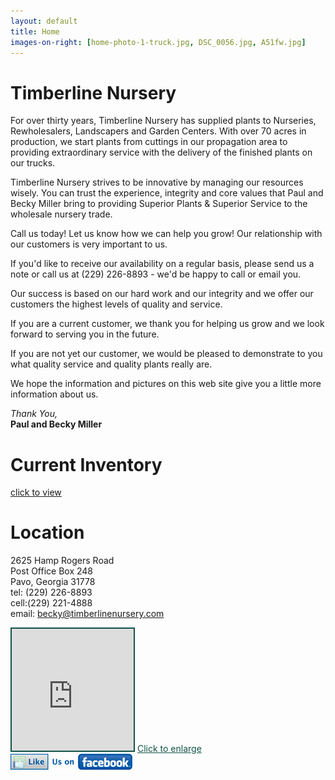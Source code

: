 ```yaml
---
layout: default
title: Home
images-on-right: [home-photo-1-truck.jpg, DSC_0056.jpg, A51fw.jpg]
---
```


# Timberline Nursery

For over thirty years, Timberline Nursery has supplied plants to Nurseries, Rewholesalers, Landscapers and Garden Centers.
With over 70 acres in production, we start plants from cuttings in our propagation area to providing extraordinary service with the delivery of the finished plants on our trucks.

Timberline Nursery strives to be innovative by managing our resources wisely. You can trust the experience, integrity and core values that Paul and Becky Miller bring to providing Superior Plants & Superior Service to the wholesale nursery trade.

Call us today! Let us know how we can help you grow! Our relationship with our customers is very important to us.

If you'd like to receive our availability on a regular basis, please send us a note or call us at (229) 226-8893 - we'd be happy to call or email you.

Our success is based on our hard work and our integrity and we offer our customers the highest levels of quality and service.

If you are a current customer, we thank you for helping us grow and we look forward to serving you in the future.

If you are not yet our customer, we would be pleased to demonstrate to you what quality service and quality plants really are.

We hope the information and pictures on this web site give you a little more information about us.

*Thank You,*  
**Paul and Becky Miller**

# Current Inventory
[click to view](plants)

# Location
2625 Hamp Rogers Road  
Post Office Box 248  
Pavo, Georgia 31778  
tel: (229) 226-8893  
cell:(229) 221-4888  
email: becky@timberlinenursery.com

<iframe width="195" height="195" style="border-width:2px; border-style:solid; border-color:#115346;" scrolling="no" marginheight="0" marginwidth="0" src="https://maps.google.com/maps?f=q&amp;source=s_q&amp;hl=en&amp;geocode=&amp;q=2625+Hamp+Rogers+Road,+Thomasville,+GA&amp;aq=0&amp;oq=2625+Hamp+Rogers+Road&amp;sll=30.959912,-83.737946&amp;sspn=0.022338,0.026393&amp;t=m&amp;ie=UTF8&amp;hq=&amp;hnear=Hamp+Rogers+Rd,+Thomasville,+Georgia+31757&amp;ll=30.937569,-83.83564&amp;spn=0.026797,0.031071&amp;z=13&amp;iwloc=near&amp;output=embed"></iframe>
<a href="https://maps.google.com/maps?f=q&amp;source=embed&amp;hl=en&amp;geocode=&amp;q=2625+Hamp+Rogers+Road,+Thomasville,+GA&amp;aq=0&amp;oq=2625+Hamp+Rogers+Road&amp;sll=30.959912,-83.737946&amp;sspn=0.022338,0.026393&amp;t=m&amp;ie=UTF8&amp;hq=&amp;hnear=Hamp+Rogers+Rd,+Thomasville,+Georgia+31757&amp;ll=30.937569,-83.83564&amp;spn=0.026797,0.031071&amp;z=13&amp;iwloc=near" style="color:#115346;text-align:left">Click to enlarge</a>

<a href="https://www.facebook.com/pages/Timberline-Nursery/221136011249495" target="_new">
<img src="assets/images/button-sidebar-facebook.jpg" width="195" height="26" border="0">
</a>
